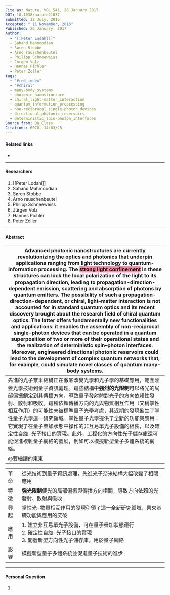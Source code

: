 ```yaml
---
Cite as: Nature, VOL 541, 26 January 2017
DOI: 10.1038/nature21037
Submitted: 12 July, 2016
Accepted: " 11 November, 2016"
Published: 26 January, 2017
Author:
  - "[[Peter Lodahl]]"
  - Sahand Mahmoodian
  - Søren Stobbe
  - Arno rauschenbeutel
  - Philipp Schneeweiss
  - Jürgen Volz
  - Hannes Pichler
  - Peter Zoller
tags:
  - "#red_index"
  - "#chiral"
  - many-body_systems
  - photonic_nanostructure
  - chiral_light-matter_interaction
  - quantum_information_preocessing
  - non-reciprocal_single-photon_devices
  - directional_photonic_reservoirs
  - deterministic_spin-photon_interfaces
Source from: QO_Class
Citations: 6070, 14/03/25
---
```

#### Related links
- 

---
#### Researchers
1. [[Peter Lodahl]]
2. Sahand Mahmoodian
3. Søren Stobbe
4. Arno rauschenbeutel
5. Philipp Schneeweiss
6. Jürgen Volz
7. Hannes Pichler
8. Peter Zoller
---
#### Abstract

| Advanced photonic nanostructures are currently revolutionizing the optics and photonics that underpin applications ranging from light technology to quantum-information processing. The <mark style="background: #FF5582A6;">strong light confinement</mark> in these structures can lock the local polarization of the light to its propagation direction, leading to propagation-direction-dependent emission, scattering and absorption of photons by quantum emitters. The possibility of such a propagation-direction-dependent, or chiral, light–matter interaction is not accounted for in standard quantum optics and its recent discovery brought about the research field of chiral quantum optics. The latter offers fundamentally new functionalities and applications: it enables the assembly of non-reciprocal single-photon devices that can be operated in a quantum superposition of two or more of their operational states and the realization of deterministic spin–photon interfaces. Moreover, engineered directional photonic reservoirs could lead to the development of complex quantum networks that, for example, could simulate novel classes of quantum many-body systems. |
| -------------------------------------------------------------------------------------------------------------------------------------------------------------------------------------------------------------------------------------------------------------------------------------------------------------------------------------------------------------------------------------------------------------------------------------------------------------------------------------------------------------------------------------------------------------------------------------------------------------------------------------------------------------------------------------------------------------------------------------------------------------------------------------------------------------------------------------------------------------------------------------------------------------------------------------------------------------------------------------------------------------------------------------------------------------------------------------------------------------------------------------------------------------------------------------------------------- |
| 先進的光子奈米結構正在徹底改變光學和光子學的基礎應用，範圍涵蓋光學技術到量子資訊處理。這些結構中**強烈的光限制**可以將光的局部偏振鎖定到其傳播方向，導致量子發射體對光子的方向依賴性發射、散射和吸收。這種依賴傳播方向的光與物質相互作用（又稱掌性相互作用）的可能性未被標準量子光學考慮，其近期的發現催生了掌性量子光學這一研究領域。掌性量子光學提供了全新的功能與應用：它實現了在量子疊加狀態中操作的非互易單光子設備的組裝，以及確定性自旋-光子接口的實現。此外，工程化的方向性光子儲存庫還可能促進複雜量子網絡的發展，例如可以模擬新型量子多體系統的網絡。                                                                                                                                                                                                                                                                                                                                                                                                                                                                                                                                                                                                                                                                                                                                                                                                                                                                                                                       |
| @要細讀的東東                                                                                                                                                                                                                                                                                                                                                                                                                                                                                                                                                                                                                                                                                                                                                                                                                                                                                                                                                                                                                                                                                                                                                                                                  |

|     |                                                                        |
| --- | ---------------------------------------------------------------------- |
| 革命  | 從光技術到量子資訊處理，先進光子奈米結構大幅改變了相關應用                                          |
| 特徵  | **強光限制**使光的局部偏振與傳播方向相關，導致方向依賴的光發射、散射與吸收                                |
| 興起  | 掌性光-物質相互作用的發現引領了這一全新研究領域，帶來基礎功能與應用的突破                                  |
| 應用  | 1. 建立非互易單光子設備，可在量子疊加狀態運行<br>2. 確定性自旋-光子接口的實現<br>3. 開發新型方向性光子儲存庫，用於量子網絡 |
| 影響  | 模擬新型量子多體系統並促進量子技術的進步                                                   |

---
#### Personal Question
1. 